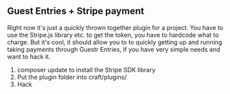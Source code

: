## Guest Entries + Stripe payment

Right now it's just a quickly thrown together plugin for a project. You have to use the Stripe.js library etc. to get the token, you have to hardcode what to charge. But it's cool, it should allow you to to quickly getting up and running taking payments through Guestr Entries, if you have very simple needs and want to hack it.

1. composer update to install the Stripe SDK library
2. Put the plugin folder into craft/plugins/
3. Hack